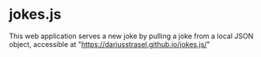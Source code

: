 # jokes.js
This web application serves a new joke by pulling a joke from a local JSON object, accessible at "https://dariusstrasel.github.io/jokes.js/"
